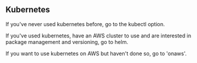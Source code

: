 ## Kubernetes

If you've never used kubernetes before, go to the kubectl option.

If you've used kubernetes, have an AWS cluster to use and are interested in package management and versioning, go to helm.

If you want to use kubernetes on AWS but haven't done so, go to 'onaws'.